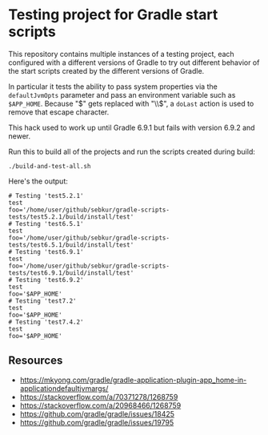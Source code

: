 # Testing project for Gradle start scripts

This repository contains multiple instances of a testing project, each
configured with a different versions of Gradle to try out different
behavior of the start scripts created by the different versions of Gradle.

In particular it tests the ability to pass system properties via the
`defaultJvmOpts` parameter and pass an environment variable such as
`$APP_HOME`. Because "$" gets replaced with "\\$", a `doLast`
action is used to remove that escape character.

This hack used to work up until Gradle 6.9.1 but fails with version 6.9.2
and newer.

Run this to build all of the projects and run the scripts created during
build:

    ./build-and-test-all.sh

Here's the output:

    # Testing 'test5.2.1'
    test
    foo='/home/user/github/sebkur/gradle-scripts-tests/test5.2.1/build/install/test'
    # Testing 'test6.5.1'
    test
    foo='/home/user/github/sebkur/gradle-scripts-tests/test6.5.1/build/install/test'
    # Testing 'test6.9.1'
    test
    foo='/home/user/github/sebkur/gradle-scripts-tests/test6.9.1/build/install/test'
    # Testing 'test6.9.2'
    test
    foo='$APP_HOME'
    # Testing 'test7.2'
    test
    foo='$APP_HOME'
    # Testing 'test7.4.2'
    test
    foo='$APP_HOME'

## Resources

* https://mkyong.com/gradle/gradle-application-plugin-app_home-in-applicationdefaultjvmargs/
* https://stackoverflow.com/a/70371278/1268759
* https://stackoverflow.com/a/20968466/1268759
* https://github.com/gradle/gradle/issues/18425
* https://github.com/gradle/gradle/issues/19795
